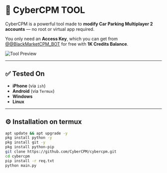 # 🚗 CyberCPM TOOL

CyberCPM is a powerful tool made to **modify Car Parking Multiplayer 2 accounts** — no root or virtual app required.

You only need an **Access Key**, which you can get from [@@BlackMarketCPM_BOT](https://t.me/CyberCPMbot) for free with **1K Credits Balance**.

![Tool Preview](./assets/tool.png)

---

## ✅ Tested On
- **iPhone** (via `ish`)
- **Android** (via `Termux`)
- **Windows**
- **Linux**

---

## ⚙️ Installation on termux

```bash
apt update && apt upgrade -y
pkg install python -y
pkg install git -y
pkg install python-pip
git clone https://github.com/CyberCPM/cybercpm.git
cd cybercpm
pip install -r req.txt
python main.py
